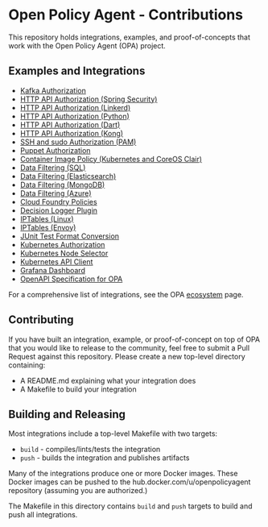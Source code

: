# Open Policy Agent - Contributions

This repository holds integrations, examples, and proof-of-concepts that work with the Open Policy Agent (OPA) project.

## Examples and Integrations

- [Kafka Authorization](./kafka_authorizer)
- [HTTP API Authorization (Spring Security)](./spring_authz)
- [HTTP API Authorization (Linkerd)](./linkerd_authz)
- [HTTP API Authorization (Python)](./api_authz)
- [HTTP API Authorization (Dart)](./dart_authz)
- [HTTP API Authorization (Kong)](./kong_api_authz)
- [SSH and sudo Authorization (PAM)](./pam_opa)
- [Puppet Authorization](./puppet_example)
- [Container Image Policy (Kubernetes and CoreOS Clair)](./image_enforcer)
- [Data Filtering (SQL)](./data_filter_example)
- [Data Filtering (Elasticsearch)](./data_filter_elasticsearch)
- [Data Filtering (MongoDB)](./data_filter_mongodb)
- [Data Filtering (Azure)](./data_filter_azure)
- [Cloud Foundry Policies](./cloud_foundry)
- [Decision Logger Plugin](./decision_logger_plugin_example)
- [IPTables (Linux)](./opa-iptables)
- [IPTables (Envoy)](./envoy_iptables)
- [JUnit Test Format Conversion](./junit)
- [Kubernetes Authorization](./k8s_authorization)
- [Kubernetes Node Selector](./k8s_node_selector)
- [Kubernetes API Client](./k8s_api_client)
- [Grafana Dashboard](./grafana-dashboard)
- [OpenAPI Specification for OPA](./open_api)

For a comprehensive list of integrations, see the OPA [ecosystem](https://www.openpolicyagent.org/docs/latest/ecosystem/) page.

## Contributing

If you have built an integration, example, or proof-of-concept on top of OPA that you would like to release to the community, feel free to submit a Pull Request against this repository. Please create a new top-level directory containing:

- A README.md explaining what your integration does
- A Makefile to build your integration

## Building and Releasing

Most integrations include a top-level Makefile with two targets:

* `build` - compiles/lints/tests the integration
* `push` - builds the integration and publishes artifacts

Many of the integrations produce one or more Docker images. These Docker images can be pushed to the hub.docker.com/u/openpolicyagent repository (assuming you are authorized.)

The Makefile in this directory contains `build` and `push` targets to build and push all integrations.
